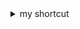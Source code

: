 <details>
    <summary>my shortcut</summary>

<br>

- [gists](https://gist.github.com/rurumimic)
- [.gitignore](https://www.toptal.com/developers/gitignore?templates=vim,emacs,linux,macos,windows,visualstudiocode,tags)

<br>

- [🪖 supply](https://github.com/rurumimic/supply)
- [🫡 directing](https://github.com/rurumimic/directing)
- [👷 human resource management](https://github.com/rurumimic/directing/blob/master/hr/README.md)
- [🏰 siege](https://github.com/rurumimic/siege)

<details>
    <summary>languages</summary>

- [rust](https://github.com/rurumimic/rust)
- [go](https://github.com/rurumimic/golang), [network](https://github.com/rurumimic/network-go), [grpc](https://github.com/rurumimic/gRPC)
- [c++](https://github.com/rurumimic/cplusplus)
- [function](https://github.com/rurumimic/Function-Do-not-use-it), [haskell](https://github.com/rurumimic/haskell), [lisp](https://github.com/rurumimic/lisp), [sml](https://github.com/rurumimic/sml), [julia](https://github.com/rurumimic/julia)
- [kernel](https://github.com/rurumimic/kernel), [unix](https://github.com/rurumimic/unix-v6-commentary)
- [tla⁺](https://github.com/rurumimic/tlaplus)

</details>

<details>
    <summary>read</summary>

- 🗞️: [economist](https://www.economist.com/), [lwn.net](https://lwn.net/), [linux.com](https://www.linux.com/), [linuxfoundation.org](https://www.linuxfoundation.org/blog/), [osnews](https://www.osnews.com/), [github.com/explore](https://github.com/explore), [geeknews](https://news.hada.io/)
- ✍️: [dhh](https://world.hey.com/dhh)
- 📚: [web.dev](https://web.dev/), [mdn](https://developer.mozilla.org/)

</details>

<details>
    <summary>linux</summary>

- [Kernel](https://www.kernel.org/)
  - [mailing list](https://subspace.kernel.org/lists.linux.dev.html): [public-inbox archives](https://lore.kernel.org/)
  - [documentation](https://docs.kernel.org/)
  - [wikis](https://www.wiki.kernel.org/)
  - [bugzilla](https://bugzilla.kernel.org/)
  - [patchwork](https://patchwork.kernel.org/)
- [Linux Weekly News](https://lwn.net/)
- [Linux News](https://www.linux.com/)
- [Linux Foundation Blog](https://www.linuxfoundation.org/blog/)
- [OS News](https://www.osnews.com/)
- [Linux Kernel Module Programming Guide](https://sysprog21.github.io/lkmpg/)

</details>

</details>
